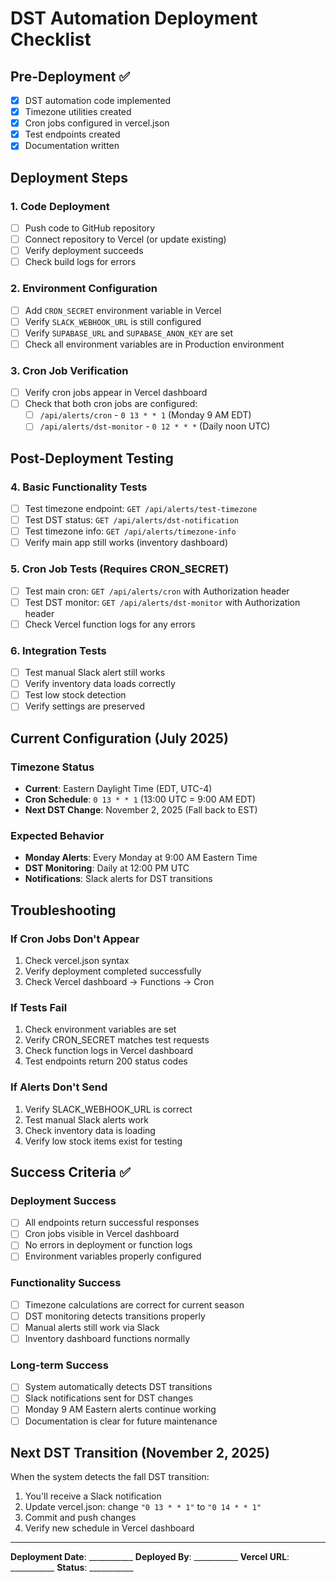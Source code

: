 # DST Automation Deployment Checklist

## Pre-Deployment ✅
- [x] DST automation code implemented
- [x] Timezone utilities created
- [x] Cron jobs configured in vercel.json
- [x] Test endpoints created
- [x] Documentation written

## Deployment Steps

### 1. Code Deployment
- [ ] Push code to GitHub repository
- [ ] Connect repository to Vercel (or update existing)
- [ ] Verify deployment succeeds
- [ ] Check build logs for errors

### 2. Environment Configuration
- [ ] Add `CRON_SECRET` environment variable in Vercel
- [ ] Verify `SLACK_WEBHOOK_URL` is still configured
- [ ] Verify `SUPABASE_URL` and `SUPABASE_ANON_KEY` are set
- [ ] Check all environment variables are in Production environment

### 3. Cron Job Verification
- [ ] Verify cron jobs appear in Vercel dashboard
- [ ] Check that both cron jobs are configured:
  - [ ] `/api/alerts/cron` - `0 13 * * 1` (Monday 9 AM EDT)
  - [ ] `/api/alerts/dst-monitor` - `0 12 * * *` (Daily noon UTC)

## Post-Deployment Testing

### 4. Basic Functionality Tests
- [ ] Test timezone endpoint: `GET /api/alerts/test-timezone`
- [ ] Test DST status: `GET /api/alerts/dst-notification`
- [ ] Test timezone info: `GET /api/alerts/timezone-info`
- [ ] Verify main app still works (inventory dashboard)

### 5. Cron Job Tests (Requires CRON_SECRET)
- [ ] Test main cron: `GET /api/alerts/cron` with Authorization header
- [ ] Test DST monitor: `GET /api/alerts/dst-monitor` with Authorization header
- [ ] Check Vercel function logs for any errors

### 6. Integration Tests
- [ ] Test manual Slack alert still works
- [ ] Verify inventory data loads correctly
- [ ] Test low stock detection
- [ ] Verify settings are preserved

## Current Configuration (July 2025)

### Timezone Status
- **Current**: Eastern Daylight Time (EDT, UTC-4)
- **Cron Schedule**: `0 13 * * 1` (13:00 UTC = 9:00 AM EDT)
- **Next DST Change**: November 2, 2025 (Fall back to EST)

### Expected Behavior
- **Monday Alerts**: Every Monday at 9:00 AM Eastern Time
- **DST Monitoring**: Daily at 12:00 PM UTC
- **Notifications**: Slack alerts for DST transitions

## Troubleshooting

### If Cron Jobs Don't Appear
1. Check vercel.json syntax
2. Verify deployment completed successfully
3. Check Vercel dashboard → Functions → Cron

### If Tests Fail
1. Check environment variables are set
2. Verify CRON_SECRET matches test requests
3. Check function logs in Vercel dashboard
4. Test endpoints return 200 status codes

### If Alerts Don't Send
1. Verify SLACK_WEBHOOK_URL is correct
2. Test manual Slack alerts work
3. Check inventory data is loading
4. Verify low stock items exist for testing

## Success Criteria ✅

### Deployment Success
- [ ] All endpoints return successful responses
- [ ] Cron jobs visible in Vercel dashboard
- [ ] No errors in deployment or function logs
- [ ] Environment variables properly configured

### Functionality Success
- [ ] Timezone calculations are correct for current season
- [ ] DST monitoring detects transitions properly
- [ ] Manual alerts still work via Slack
- [ ] Inventory dashboard functions normally

### Long-term Success
- [ ] System automatically detects DST transitions
- [ ] Slack notifications sent for DST changes
- [ ] Monday 9 AM Eastern alerts continue working
- [ ] Documentation is clear for future maintenance

## Next DST Transition (November 2, 2025)

When the system detects the fall DST transition:
1. You'll receive a Slack notification
2. Update vercel.json: change `"0 13 * * 1"` to `"0 14 * * 1"`
3. Commit and push changes
4. Verify new schedule in Vercel dashboard

---

**Deployment Date**: ___________
**Deployed By**: ___________
**Vercel URL**: ___________
**Status**: ___________
